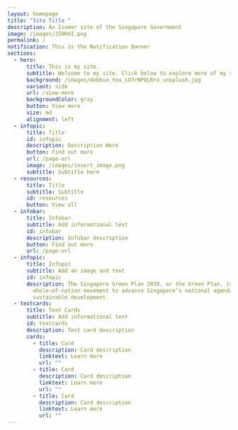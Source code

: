 ```yaml
---
layout: homepage
title: "Site Title "
description: An Isomer site of the Singapore Government
image: /images/JINHUI.png
permalink: /
notification: This is the Notification Banner
sections:
  - hero:
      title: This is my site.
      subtitle: Welcome to my site. Click below to explore more of my site.
      background: /images/debbie_tea_LO7rNP0LRro_unsplash.jpg
      variant: side
      url: /view-more
      backgroundColor: gray
      button: View more
      size: md
      alignment: left
  - infopic:
      title: Title
      id: infopic
      description: Description Here
      button: Find out more
      url: /page-url
      image: /images/insert_image.png
      subtitle: Subtitle here
  - resources:
      title: Title
      subtitle: Subtitle
      id: resources
      button: View all
  - infobar:
      title: Infobar
      subtitle: Add informational text
      id: infobar
      description: Infobar description
      button: Find out more
      url: /page-url
  - infopic:
      title: Infopic
      subtitle: Add an image and text
      id: infopic
      description: The Singapore Green Plan 2030, or the Green Plan, is a
        whole-of-nation movement to advance Singapore’s national agenda on
        sustainable development.
  - textcards:
      title: Text Cards
      subtitle: Add informational text
      id: textcards
      description: Text card description
      cards:
        - title: Card
          description: Card description
          linktext: Learn more
          url: ""
        - title: Card
          description: Card description
          linktext: Learn more
          url: ""
        - title: Card
          description: Card description
          linktext: Learn more
          url: ""
---
```

